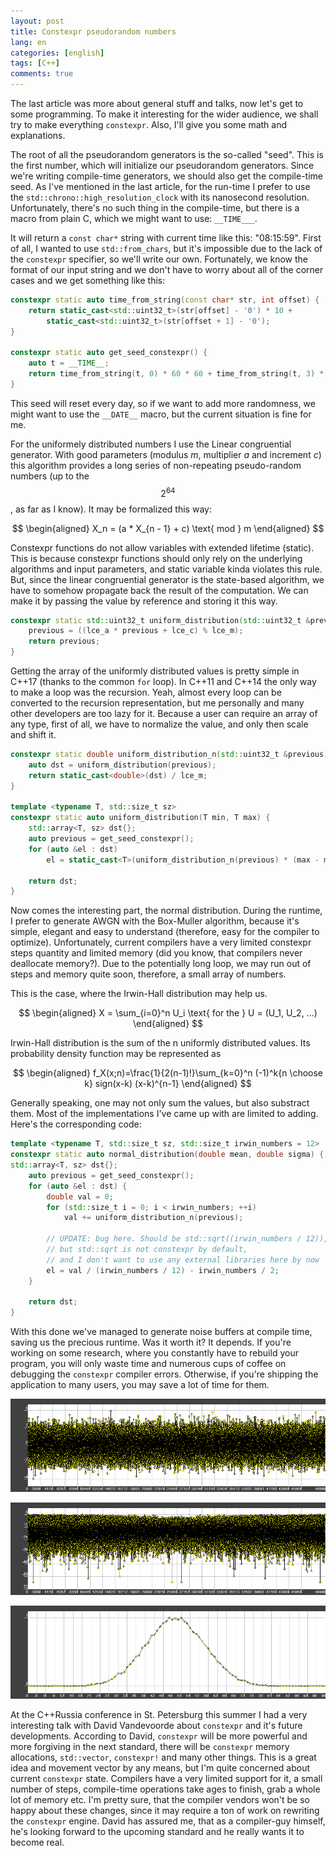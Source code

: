 ```yaml
---
layout: post
title: Constexpr pseudorandom numbers
lang: en
categories: [english]
tags: [C++]
comments: true
---
```


The last article was more about general stuff and talks, now let's get to some programming. To make it interesting for the wider audience, we shall try to make everything ```constexpr```. Also, I'll give you some math and explanations.

The root of all the pseudorandom generators is the so-called "seed". This is the first number, which will initialize our pseudorandom generators. Since we're writing compile-time generators, we should also get the compile-time seed. As I've mentioned in the last article, for the run-time I prefer to use the ```std::chrono::high_resolution_clock``` with its nanosecond resolution. Unfortunately, there's no such thing in the compile-time, but there is a macro from plain C, which we might want to use: ```__TIME___```. 

It will return a ```const char*``` string with current time like this: "08:15:59". First of all, I wanted to use ```std::from_chars```, but it's impossible due to the lack of the ```constexpr``` specifier, so we'll write our own. Fortunately, we know the format of our input string and we don't have to worry about all of the corner cases and we get something like this:

```cpp
constexpr static auto time_from_string(const char* str, int offset) {
    return static_cast<std::uint32_t>(str[offset] - '0') * 10 +
        static_cast<std::uint32_t>(str[offset + 1] - '0');
}

constexpr static auto get_seed_constexpr() {
    auto t = __TIME__;
    return time_from_string(t, 0) * 60 * 60 + time_from_string(t, 3) * 60 + time_from_string(t, 6);
}
```

This seed will reset every day, so if we want to add more randomness, we might want to use the ```__DATE__``` macro, but the current situation is fine for me.

For the uniformely distributed numbers I use the Linear congruential generator. With good parameters (modulus _m_, multiplier _a_ and increment _c_) this algorithm provides a long series of non-repeating pseudo-random numbers (up to the $$ 2^{64} $$, as far as I know). It may be formalized this way:

$$ \begin{aligned} X_n = (a * X_{n - 1} + c) \text{ mod } m \end{aligned} $$

Constexpr functions do not allow variables with extended lifetime (static). This is because constexpr functions should only rely on the underlying algorithms and input parameters, and static variable kinda violates this rule. But, since the linear congruential generator is the state-based algorithm, we have to somehow propagate back the result of the computation. We can make it by passing the value by reference and storing it this way.

```cpp
constexpr static std::uint32_t uniform_distribution(std::uint32_t &previous) {
    previous = ((lce_a * previous + lce_c) % lce_m);
    return previous;
}
```

Getting the array of the uniformly distributed values is pretty simple in C++17 (thanks to the common ```for``` loop). In C++11 and C++14 the only way to make a loop was the recursion. Yeah, almost every loop can be converted to the recursion representation, but me personally and many other developers are too lazy for it. Because a user can require an array of any type, first of all, we have to normalize the value, and only then scale and shift it.

```cpp
constexpr static double uniform_distribution_n(std::uint32_t &previous) {
    auto dst = uniform_distribution(previous);
    return static_cast<double>(dst) / lce_m;
}

template <typename T, std::size_t sz>
constexpr static auto uniform_distribution(T min, T max) {
    std::array<T, sz> dst{};
    auto previous = get_seed_constexpr();
    for (auto &el : dst) 
        el = static_cast<T>(uniform_distribution_n(previous) * (max - min) + min);
        
    return dst;
}
```

Now comes the interesting part, the normal distribution. During the runtime, I prefer to generate AWGN with the Box-Muller algorithm, because it's simple, elegant and easy to understand (therefore, easy for the compiler to optimize). Unfortunately, current compilers have a very limited constexpr steps quantity and limited memory (did you know, that compilers never deallocate memory?). Due to the potentially long loop, we may run out of steps and memory quite soon, therefore, a small array of numbers. 

This is the case, where the Irwin-Hall distribution may help us. 

$$ \begin{aligned} X = \sum_{i=0}^n U_i \text{ for the } U = (U_1, U_2, ...) \end{aligned} $$

Irwin-Hall distribution is the sum of the n uniformly distributed values. Its probability density function may be represented as

$$ \begin{aligned}  f_X(x;n)=\frac{1}{2(n-1)!}\sum_{k=0}^n (-1)^k{n \choose k} sign(x-k) (x-k)^{n-1} \end{aligned} $$

Generally speaking, one may not only sum the values, but also substract them. Most of the implementations I've came up with are limited to adding. Here's the corresponding code:

```cpp
template <typename T, std::size_t sz, std::size_t irwin_numbers = 12>
constexpr static auto normal_distribution(double mean, double sigma) {
std::array<T, sz> dst{};
    auto previous = get_seed_constexpr();
    for (auto &el : dst) {
        double val = 0;
        for (std::size_t i = 0; i < irwin_numbers; ++i)
            val += uniform_distribution_n(previous);

        // UPDATE: bug here. Should be std::sqrt((irwin_numbers / 12)),
        // but std::sqrt is not constexpr by default,
        // and I don't want to use any external libraries here by now
        el = val / (irwin_numbers / 12) - irwin_numbers / 2;
    }

    return dst;
}
```

With this done we've managed to generate noise buffers at compile time, saving us the precious runtime. Was it worth it? It depends. If you're working on some research, where you constantly have to rebuild your program, you will only waste time and numerous cups of coffee on debugging the ```constexpr``` compiler errors. Otherwise, if you're shipping the application to many users, you may save a lot of time for them.

![noise_cx](/assets/img/random/noise_cx.png)

![spectrum_cx](/assets/img/random/spectrum_cx.png)

![histogram_cx](/assets/img/random/histogram_cx.png)

At the C++Russia conference in St. Petersburg this summer I had a very interesting talk with David Vandevoorde about ```constexpr``` and it's future developments. According to David, ```constexpr``` will be more powerful and more forgiving in the next standard, there will be ```constexpr``` memory allocations, ```std::vector```, ```constexpr!``` and many other things. This is a great idea and movement vector by any means, but I'm quite concerned about current ```constexpr``` state. Compilers have a very limited support for it, a small number of steps, compile-time operations take ages to finish, grab a whole lot of memory etc. I'm pretty sure, that the compiler vendors won't be so happy about these changes, since it may require a ton of work on rewriting the ```constexpr``` engine. David has assured me, that as a compiler-guy himself, he's looking forward to the upcoming standard and he really wants it to become real.